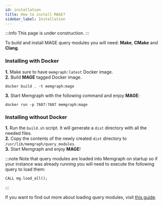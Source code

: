 ```yaml
---
id: installation
title: How to install MAGE? 
sidebar_label: Installation
---
```


:::info
This page is under construction.
:::

To build and install MAGE query modules you will need: **Make**, **CMake** and **Clang**.

### Installing with Docker

**1.** Make sure to have `memgraph:latest` Docker image.  
**2.** Build **MAGE** tagged Docker image.  
```
docker build . -t memgraph:mage
```

**3.** Start Memgraph with the following command and enjoy **MAGE**:
```
docker run -p 7687:7687 memgraph:mage
```

### Installing without Docker
**1.** Run the `build.sh` script. It will generate a `dist` directory with all the needed files.  
**2.** Copy the contents of the newly created `dist` directory to `/usr/lib/memgraph/query_modules`.  
**3.** Start Memgraph and enjoy **MAGE**!  

:::note
Note that query modules are loaded into Memgraph on startup so if your instance was already running you will need to execute the following query to load them:
```
CALL mg.load_all();
```
:::

If you want to find out more about loading query modules, visit [this guide](https://docs.memgraph.com/memgraph/database-functionalities/query-modules/load-call-query-modules).